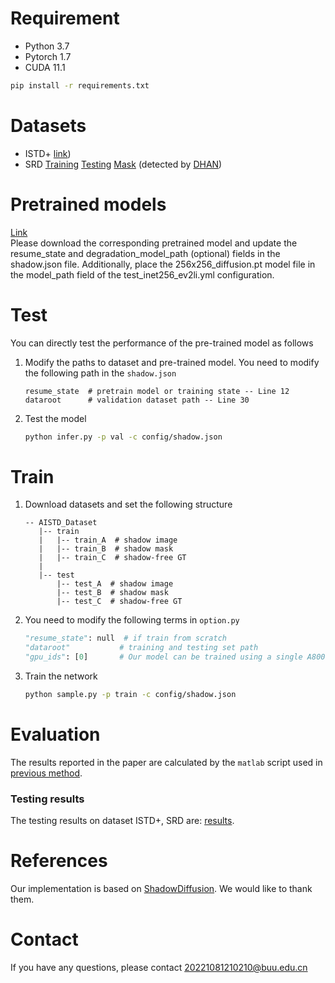 
# Requirement
- Python 3.7
- Pytorch 1.7
- CUDA 11.1
```bash
pip install -r requirements.txt
```

# Datasets
- ISTD+ [link](https://github.com/cvlab-stonybrook/SID))
- SRD [Training](https://drive.google.com/file/d/1W8vBRJYDG9imMgr9I2XaA13tlFIEHOjS/view) [Testing](https://drive.google.com/file/d/1GTi4BmQ0SJ7diDMmf-b7x2VismmXtfTo/view) [Mask](https://uofmacau-my.sharepoint.com/:u:/g/personal/yb87432_um_edu_mo/EZ8CiIhNADlAkA4Fhim_QzgBfDeI7qdUrt6wv2EVxZSc2w?e=wSjVQT) (detected by [DHAN](https://github.com/vinthony/ghost-free-shadow-removal))

# Pretrained models
[Link](https://pan.baidu.com/s/1XtZtx8eXKew4v7EjZSR11w?pwd=5ysj)<br>
Please download the corresponding pretrained model and update the resume_state and degradation_model_path (optional) fields in the shadow.json file. Additionally, place the 256x256_diffusion.pt model file in the model_path field of the test_inet256_ev2li.yml configuration.
# Test

You can directly test the performance of the pre-trained model as follows

1. Modify the paths to dataset and pre-trained model. You need to modify the following path in the `shadow.json`

    ```text
    resume_state  # pretrain model or training state -- Line 12
    dataroot      # validation dataset path -- Line 30
    ```

2. Test the model

    ```bash
    python infer.py -p val -c config/shadow.json
    ```
# Train

1. Download datasets and set the following structure

    ```
    -- AISTD_Dataset
       |-- train
       |   |-- train_A  # shadow image
       |   |-- train_B  # shadow mask
       |   |-- train_C  # shadow-free GT
       |
       |-- test
           |-- test_A  # shadow image
           |-- test_B  # shadow mask
           |-- test_C  # shadow-free GT
    ```

2. You need to modify the following terms in `option.py`

    ```python
    "resume_state": null  # if train from scratch
    "dataroot"           # training and testing set path
    "gpu_ids": [0]       # Our model can be trained using a single A800 GPU. You can also train the model using multiple GPUs by changing this to [0, 1].
    ```

3. Train the network

    ```bash
    python sample.py -p train -c config/shadow.json
    ```

# Evaluation

The results reported in the paper are calculated by the `matlab` script used in [previous method](https://github.com/zhuyr97/AAAI2022_Unfolding_Network_Shadow_Removal/tree/master/codes).

### Testing results

The testing results on dataset  ISTD+, SRD are: [results](https://pan.baidu.com/s/1Z7q5YfuhWiDTvmKo3QMJdg?pwd=9sgm).

# References

Our implementation is based on [ShadowDiffusion](https://github.com/GuoLanqing/ShadowDiffusion). We would like to thank them.

# Contact
If you have any questions, please contact 20221081210210@buu.edu.cn
